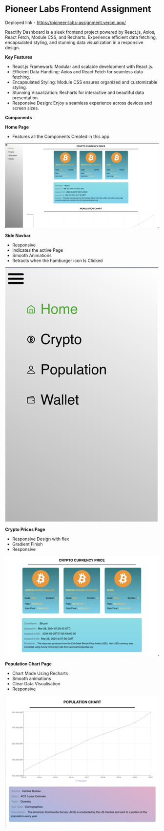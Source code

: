 
# Pioneer Labs Frontend Assignment

Deployed link - https://pioneer-labs-assignment.vercel.app/

Reactify Dashboard is a sleek frontend project powered by React.js, Axios, React Fetch, Module CSS, and Recharts. Experience efficient data fetching, encapsulated styling, and stunning data visualization in a responsive design.

**Key Features**

- React.js Framework: Modular and scalable development with React.js.
- Efficient Data Handling: Axios and React Fetch for seamless data fetching.
- Encapsulated Styling: Module CSS ensures organized and customizable styling.
- Stunning Visualization: Recharts for interactive and beautiful data presentation.
- Responsive Design: Enjoy a seamless experience across devices and screen sizes.

**Components**

**Home Page**
- Features all the Components Created in this app
<img src='./src/Images/home0.png'/>

**Side Navbar**

- Responsive
- Indicates the active Page
- Smooth Animations
- Retracts when the hamburger icon Is Clicked

<img src='./src/Images/navbar0.png'/>

**Crypto Prices Page**
- Responsive Design with flex
- Gradient Finish
- Responsive
<img src='./src/Images/crypto0.png'/>

**Population Chart Page**
- Chart Made Using Recharts
- Smooth animations
- Clear Data Visualisation
- Responsive

<img src='./src/Images/population0.png'/>

